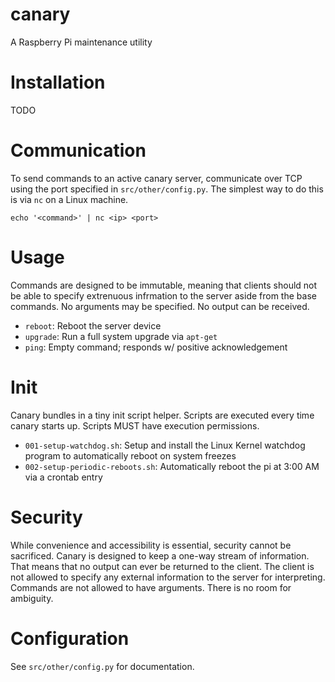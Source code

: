 # canary
A Raspberry Pi maintenance utility

# Installation
TODO

# Communication
To send commands to an active canary server, communicate over TCP using the port specified in `src/other/config.py`. The simplest way to do this is via `nc` on a Linux machine.

`echo '<command>' | nc <ip> <port>`

# Usage
Commands are designed to be immutable, meaning that clients should not be able to specify extrenuous infrmation to the server aside from the base commands. No arguments may be specified. No output can be received.

- `reboot`: Reboot the server device
- `upgrade`: Run a full system upgrade via `apt-get`
- `ping`: Empty command; responds w/ positive acknowledgement

# Init
Canary bundles in a tiny init script helper. Scripts are executed every time canary starts up. Scripts MUST have execution permissions.

- `001-setup-watchdog.sh`: Setup and install the Linux Kernel watchdog program to automatically reboot on system freezes
- `002-setup-periodic-reboots.sh`: Automatically reboot the pi at 3:00 AM via a crontab entry

# Security
While convenience and accessibility is essential, security cannot be sacrificed. Canary is designed to keep a one-way stream of information. That means that no output can ever be returned to the client. The client is not allowed to specify any external information to the server for interpreting. Commands are not allowed to have arguments. There is no room for ambiguity.

# Configuration
See `src/other/config.py` for documentation.
